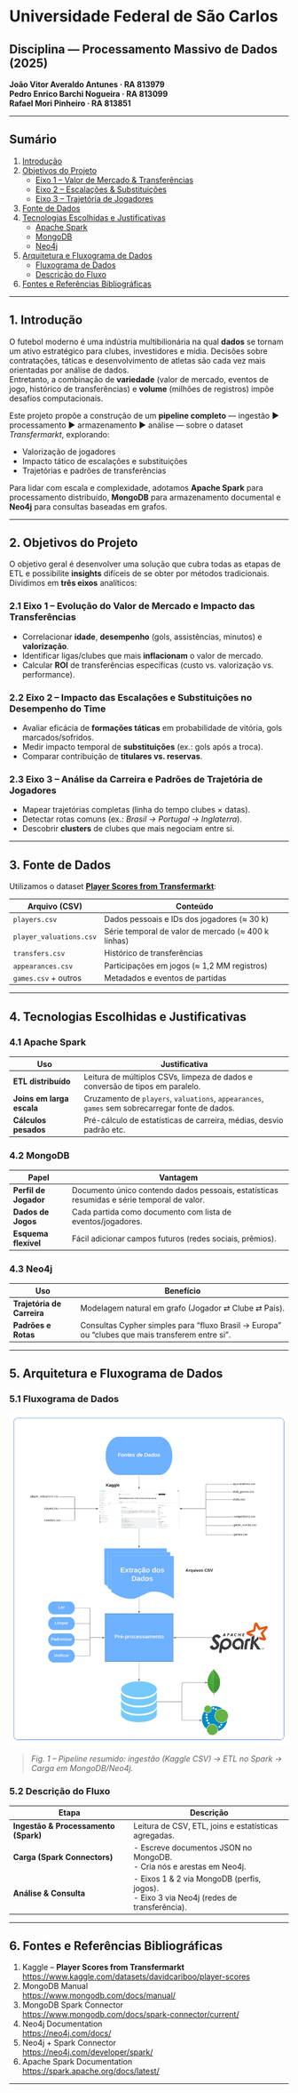 # Universidade Federal de São Carlos  
## Disciplina — Processamento Massivo de Dados (2025)

**João Vitor Averaldo Antunes · RA 813979**  
**Pedro Enrico Barchi Nogueira · RA 813099**  
**Rafael Mori Pinheiro · RA 813851**

---

## Sumário

1. [Introdução](#1-introdução)  
2. [Objetivos do Projeto](#2-objetivos-do-projeto)  
   - [Eixo 1 – Valor de Mercado & Transferências](#21-eixo-1-evolução-do-valor-de-mercado-e-impacto-das-transferências)  
   - [Eixo 2 – Escalações & Substituições](#22-eixo-2-impacto-das-escalações-e-substituições-no-desempenho-do-time)  
   - [Eixo 3 – Trajetória de Jogadores](#23-eixo-3-análise-da-carreira-e-padrões-de-trajetória-de-jogadores)  
3. [Fonte de Dados](#3-fonte-de-dados)  
4. [Tecnologias Escolhidas e Justificativas](#4-tecnologias-escolhidas-e-justificativas)  
   - [Apache Spark](#41-apache-spark)  
   - [MongoDB](#42-mongodb)  
   - [Neo4j](#43-neo4j)  
5. [Arquitetura e Fluxograma de Dados](#5-arquitetura-e-fluxograma-de-dados)  
   - [Fluxograma de Dados](#51-fluxograma-de-dados)  
   - [Descrição do Fluxo](#52-descrição-do-fluxo)  
6. [Fontes e Referências Bibliográficas](#6-fontes-e-referências-bibliográficas)

---

## 1. Introdução

O futebol moderno é uma indústria multibilionária na qual **dados** se tornam um ativo estratégico para clubes, investidores e mídia. Decisões sobre contratações, táticas e desenvolvimento de atletas são cada vez mais orientadas por análise de dados.  
Entretanto, a combinação de **variedade** (valor de mercado, eventos de jogo, histórico de transferências) e **volume** (milhões de registros) impõe desafios computacionais.

Este projeto propõe a construção de um **pipeline completo** — ingestão ▶ processamento ▶ armazenamento ▶ análise — sobre o dataset _Transfermarkt_, explorando:

- Valorização de jogadores  
- Impacto tático de escalações e substituições  
- Trajetórias e padrões de transferências  

Para lidar com escala e complexidade, adotamos **Apache Spark** para processamento distribuído, **MongoDB** para armazenamento documental e **Neo4j** para consultas baseadas em grafos.

---

## 2. Objetivos do Projeto

O objetivo geral é desenvolver uma solução que cubra todas as etapas de ETL e possibilite **insights** difíceis de se obter por métodos tradicionais.  
Dividimos em **três eixos** analíticos:

### 2.1 Eixo 1 – Evolução do Valor de Mercado e Impacto das Transferências

- Correlacionar **idade**, **desempenho** (gols, assistências, minutos) e **valorização**.  
- Identificar ligas/clubes que mais **inflacionam** o valor de mercado.  
- Calcular **ROI** de transferências específicas (custo vs. valorização vs. performance).

### 2.2 Eixo 2 – Impacto das Escalações e Substituições no Desempenho do Time

- Avaliar eficácia de **formações táticas** em probabilidade de vitória, gols marcados/sofridos.  
- Medir impacto temporal de **substituições** (ex.: gols após a troca).  
- Comparar contribuição de **titulares vs. reservas**.

### 2.3 Eixo 3 – Análise da Carreira e Padrões de Trajetória de Jogadores

- Mapear trajetórias completas (linha do tempo clubes × datas).  
- Detectar rotas comuns (ex.: _Brasil → Portugal → Inglaterra_).  
- Descobrir **clusters** de clubes que mais negociam entre si.

---

## 3. Fonte de Dados

Utilizamos o dataset **[Player Scores from Transfermarkt](https://www.kaggle.com/datasets/davidcariboo/player-scores)**:

| Arquivo (CSV)        | Conteúdo                                           |
|----------------------|----------------------------------------------------|
| `players.csv`        | Dados pessoais e IDs dos jogadores (≈ 30 k)        |
| `player_valuations.csv` | Série temporal de valor de mercado (≈ 400 k linhas) |
| `transfers.csv`      | Histórico de transferências                        |
| `appearances.csv`    | Participações em jogos (≈ 1,2 MM registros)        |
| `games.csv` + outros | Metadados e eventos de partidas                    |

---

## 4. Tecnologias Escolhidas e Justificativas

### 4.1 Apache Spark

| Uso | Justificativa |
|-----|---------------|
| **ETL distribuído** | Leitura de múltiplos CSVs, limpeza de dados e conversão de tipos em paralelo. |
| **Joins em larga escala** | Cruzamento de `players`, `valuations`, `appearances`, `games` sem sobrecarregar fonte de dados. |
| **Cálculos pesados** | Pré-cálculo de estatísticas de carreira, médias, desvio padrão etc. |

### 4.2 MongoDB

| Papel | Vantagem |
|-------|----------|
| **Perfil de Jogador** | Documento único contendo dados pessoais, estatísticas resumidas e série temporal de valor. |
| **Dados de Jogos** | Cada partida como documento com lista de eventos/jogadores. |
| **Esquema flexível** | Fácil adicionar campos futuros (redes sociais, prêmios). |

### 4.3 Neo4j

| Uso | Benefício |
|-----|-----------|
| **Trajetória de Carreira** | Modelagem natural em grafo (Jogador ⇄ Clube ⇄ País). |
| **Padrões e Rotas** | Consultas Cypher simples para “fluxo Brasil → Europa” ou “clubes que mais transferem entre si”. |

---

## 5. Arquitetura e Fluxograma de Dados

### 5.1 Fluxograma de Dados

![Fluxograma de Dados](fluxograma-dados.png)

> _Fig. 1 – Pipeline resumido: ingestão (Kaggle CSV) → ETL no Spark → Carga em MongoDB/Neo4j._

### 5.2 Descrição do Fluxo

| Etapa | Descrição |
|-------|-----------|
| **Ingestão & Processamento (Spark)** | Leitura de CSV, ETL, joins e estatísticas agregadas. |
| **Carga (Spark Connectors)** | - Escreve documentos JSON no MongoDB.<br>- Cria nós e arestas em Neo4j. |
| **Análise & Consulta** | - Eixos 1 & 2 via MongoDB (perfis, jogos).<br>- Eixo 3 via Neo4j (redes de transferência). |

---

## 6. Fontes e Referências Bibliográficas

1. Kaggle – **Player Scores from Transfermarkt**  
   <https://www.kaggle.com/datasets/davidcariboo/player-scores>  
2. MongoDB Manual  
   <https://www.mongodb.com/docs/manual/>  
3. MongoDB Spark Connector  
   <https://www.mongodb.com/docs/spark-connector/current/>  
4. Neo4j Documentation  
   <https://neo4j.com/docs/>  
5. Neo4j + Spark Connector  
   <https://neo4j.com/developer/spark/>  
6. Apache Spark Documentation  
   <https://spark.apache.org/docs/latest/>

---
